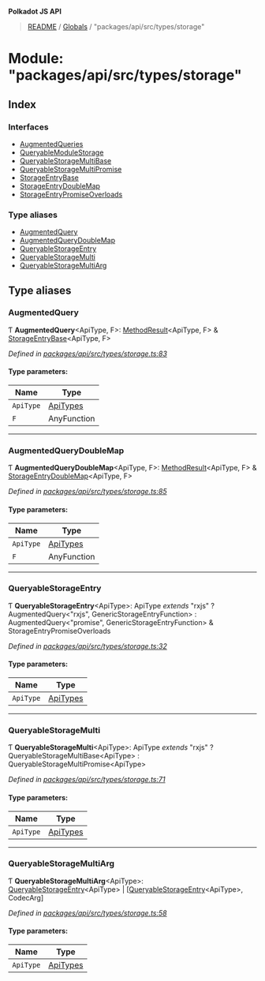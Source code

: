 **Polkadot JS API**

> [README](../README.md) / [Globals](../globals.md) / "packages/api/src/types/storage"

# Module: "packages/api/src/types/storage"

## Index

### Interfaces

* [AugmentedQueries](../interfaces/_packages_api_src_types_storage_.augmentedqueries.md)
* [QueryableModuleStorage](../interfaces/_packages_api_src_types_storage_.queryablemodulestorage.md)
* [QueryableStorageMultiBase](../interfaces/_packages_api_src_types_storage_.queryablestoragemultibase.md)
* [QueryableStorageMultiPromise](../interfaces/_packages_api_src_types_storage_.queryablestoragemultipromise.md)
* [StorageEntryBase](../interfaces/_packages_api_src_types_storage_.storageentrybase.md)
* [StorageEntryDoubleMap](../interfaces/_packages_api_src_types_storage_.storageentrydoublemap.md)
* [StorageEntryPromiseOverloads](../interfaces/_packages_api_src_types_storage_.storageentrypromiseoverloads.md)

### Type aliases

* [AugmentedQuery](_packages_api_src_types_storage_.md#augmentedquery)
* [AugmentedQueryDoubleMap](_packages_api_src_types_storage_.md#augmentedquerydoublemap)
* [QueryableStorageEntry](_packages_api_src_types_storage_.md#queryablestorageentry)
* [QueryableStorageMulti](_packages_api_src_types_storage_.md#queryablestoragemulti)
* [QueryableStorageMultiArg](_packages_api_src_types_storage_.md#queryablestoragemultiarg)

## Type aliases

### AugmentedQuery

Ƭ  **AugmentedQuery**\<ApiType, F>: [MethodResult](_packages_api_src_types_base_.md#methodresult)\<ApiType, F> & [StorageEntryBase](../interfaces/_packages_api_src_types_storage_.storageentrybase.md)\<ApiType, F>

*Defined in [packages/api/src/types/storage.ts:83](https://github.com/polkadot-js/api/blob/7fd45f63d/packages/api/src/types/storage.ts#L83)*

#### Type parameters:

Name | Type |
------ | ------ |
`ApiType` | [ApiTypes](_packages_api_src_types_base_.md#apitypes) |
`F` | AnyFunction |

___

### AugmentedQueryDoubleMap

Ƭ  **AugmentedQueryDoubleMap**\<ApiType, F>: [MethodResult](_packages_api_src_types_base_.md#methodresult)\<ApiType, F> & [StorageEntryDoubleMap](../interfaces/_packages_api_src_types_storage_.storageentrydoublemap.md)\<ApiType, F>

*Defined in [packages/api/src/types/storage.ts:85](https://github.com/polkadot-js/api/blob/7fd45f63d/packages/api/src/types/storage.ts#L85)*

#### Type parameters:

Name | Type |
------ | ------ |
`ApiType` | [ApiTypes](_packages_api_src_types_base_.md#apitypes) |
`F` | AnyFunction |

___

### QueryableStorageEntry

Ƭ  **QueryableStorageEntry**\<ApiType>: ApiType *extends* \"rxjs\" ? AugmentedQuery\<\"rxjs\", GenericStorageEntryFunction> : AugmentedQuery\<\"promise\", GenericStorageEntryFunction> & StorageEntryPromiseOverloads

*Defined in [packages/api/src/types/storage.ts:32](https://github.com/polkadot-js/api/blob/7fd45f63d/packages/api/src/types/storage.ts#L32)*

#### Type parameters:

Name | Type |
------ | ------ |
`ApiType` | [ApiTypes](_packages_api_src_types_base_.md#apitypes) |

___

### QueryableStorageMulti

Ƭ  **QueryableStorageMulti**\<ApiType>: ApiType *extends* \"rxjs\" ? QueryableStorageMultiBase\<ApiType> : QueryableStorageMultiPromise\<ApiType>

*Defined in [packages/api/src/types/storage.ts:71](https://github.com/polkadot-js/api/blob/7fd45f63d/packages/api/src/types/storage.ts#L71)*

#### Type parameters:

Name | Type |
------ | ------ |
`ApiType` | [ApiTypes](_packages_api_src_types_base_.md#apitypes) |

___

### QueryableStorageMultiArg

Ƭ  **QueryableStorageMultiArg**\<ApiType>: [QueryableStorageEntry](_packages_api_src_types_storage_.md#queryablestorageentry)\<ApiType> \| [[QueryableStorageEntry](_packages_api_src_types_storage_.md#queryablestorageentry)\<ApiType>, CodecArg]

*Defined in [packages/api/src/types/storage.ts:58](https://github.com/polkadot-js/api/blob/7fd45f63d/packages/api/src/types/storage.ts#L58)*

#### Type parameters:

Name | Type |
------ | ------ |
`ApiType` | [ApiTypes](_packages_api_src_types_base_.md#apitypes) |
